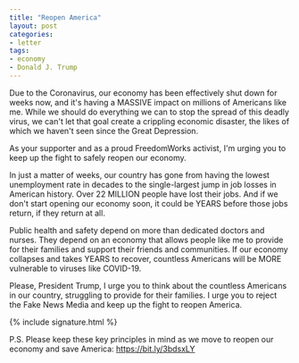 ```yaml
---
title: "Reopen America"
layout: post
categories:
- letter
tags:
- economy
- Donald J. Trump
---
```


Due to the Coronavirus, our economy has been effectively shut down for weeks now, and it's having a MASSIVE impact on millions of Americans like me. While we should do everything we can to stop the spread of this deadly virus, we can't let that goal create a crippling economic disaster, the likes of which we haven't seen since the Great Depression.

As your supporter and as a proud FreedomWorks activist, I'm urging you to keep up the fight to safely reopen our economy.

In just a matter of weeks, our country has gone from having the lowest unemployment rate in decades to the single-largest jump in job losses in American history. Over 22 MILLION people have lost their jobs. And if we don't start opening our economy soon, it could be YEARS before those jobs return, if they return at all.

Public health and safety depend on more than dedicated doctors and nurses. They depend on an economy that allows people like me to provide for their families and support their friends and communities. If our economy collapses and takes YEARS to recover, countless Americans will be MORE vulnerable to viruses like COVID-19.

Please, President Trump, I urge you to think about the countless Americans in our country, struggling to provide for their families. I urge you to reject the Fake News Media and keep up the fight to reopen America.

{% include signature.html %}

P.S. Please keep these key principles in mind as we move to reopen our economy and save America: https://bit.ly/3bdsxLY